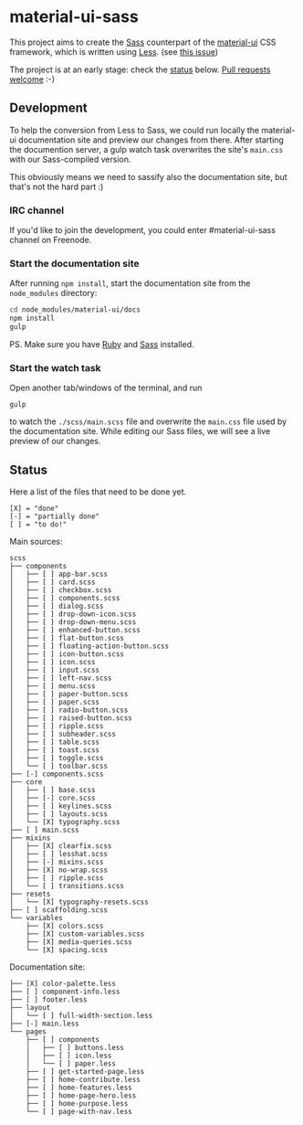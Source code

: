 material-ui-sass
================

This project aims to create the [Sass](http://www.sass-lang.com) counterpart of the [material-ui](https://github.com/callemall/material-ui) CSS framework, which is written using [Less](https://github.com/callemall/material-ui). (see [this issue](https://github.com/callemall/material-ui/issues/44))

The project is at an early stage: check the [status](#status) below. [Pull requests welcome](http://www.urbandictionary.com/define.php?term=patches%20are%20welcome&defid=7833039) :-)

## Development

To help the conversion from Less to Sass, we could run locally the material-ui documentation site and preview our changes from there. After starting the documention server, a gulp watch task overwrites the site's `main.css` with our Sass-compiled version.

This obviously means we need to sassify also the documentation site, but that's not the hard part :)

### IRC channel

If you'd like to join the development, you could enter #material-ui-sass channel on Freenode.

### Start the documentation site

After running `npm install`, start the documentation site from the `node_modules` directory:

```bash
cd node_modules/material-ui/docs
npm install
gulp
```

PS. Make sure you have [Ruby](https://www.ruby-lang.org/en/downloads/) and [Sass](http://sass-lang.com/install) installed.

### Start the watch task

Open another tab/windows of the terminal, and run

```
gulp
```

to watch the `./scss/main.scss` file and overwrite the `main.css` file used by the documentation site.
While editing our Sass files, we will see a live preview of our changes.

## Status

Here a list of the files that need to be done yet. 

```
[X] = "done"
[-] = "partially done"
[ ] = "to do!"
```

Main sources:

```
scss
├── components
│   ├── [ ] app-bar.scss
│   ├── [ ] card.scss
│   ├── [ ] checkbox.scss
│   ├── [ ] components.scss
│   ├── [ ] dialog.scss
│   ├── [ ] drop-down-icon.scss
│   ├── [ ] drop-down-menu.scss
│   ├── [ ] enhanced-button.scss
│   ├── [ ] flat-button.scss
│   ├── [ ] floating-action-button.scss
│   ├── [ ] icon-button.scss
│   ├── [ ] icon.scss
│   ├── [ ] input.scss
│   ├── [ ] left-nav.scss
│   ├── [ ] menu.scss
│   ├── [ ] paper-button.scss
│   ├── [ ] paper.scss
│   ├── [ ] radio-button.scss
│   ├── [ ] raised-button.scss
│   ├── [ ] ripple.scss
│   ├── [ ] subheader.scss
│   ├── [ ] table.scss
│   ├── [ ] toast.scss
│   ├── [ ] toggle.scss
│   └── [ ] toolbar.scss
├── [-] components.scss
├── core
│   ├── [ ] base.scss
│   ├── [-] core.scss
│   ├── [ ] keylines.scss
│   ├── [ ] layouts.scss
│   └── [X] typography.scss
├── [ ] main.scss
├── mixins
│   ├── [X] clearfix.scss
│   ├── [ ] lesshat.scss
│   ├── [-] mixins.scss
│   ├── [X] no-wrap.scss
│   ├── [ ] ripple.scss
│   └── [ ] transitions.scss
├── resets
│   └── [X] typography-resets.scss
├── [ ] scaffolding.scss
└── variables
    ├── [X] colors.scss
    ├── [X] custom-variables.scss
    ├── [X] media-queries.scss
    └── [X] spacing.scss
```

Documentation site:

```
├── [X] color-palette.less
├── [ ] component-info.less
├── [ ] footer.less
├── layout
│   └── [ ] full-width-section.less
├── [-] main.less
└── pages
    ├── [ ] components
    │   ├── [ ] buttons.less
    │   ├── [ ] icon.less
    │   └── [ ] paper.less
    ├── [ ] get-started-page.less
    ├── [ ] home-contribute.less
    ├── [ ] home-features.less
    ├── [ ] home-page-hero.less
    ├── [ ] home-purpose.less
    └── [ ] page-with-nav.less
```